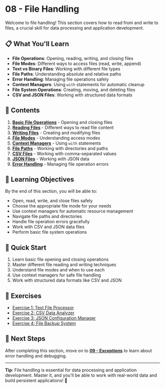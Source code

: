 # 08 - File Handling

Welcome to file handling! This section covers how to read from and write to files, a crucial skill for data processing and application development.

## 📋 What You'll Learn

- **File Operations**: Opening, reading, writing, and closing files
- **File Modes**: Different ways to access files (read, write, append)
- **Text vs Binary Files**: Working with different file types
- **File Paths**: Understanding absolute and relative paths
- **Error Handling**: Managing file operations safely
- **Context Managers**: Using `with` statements for automatic cleanup
- **File System Operations**: Creating, moving, and deleting files
- **CSV and JSON Files**: Working with structured data formats

## 📁 Contents

1. **[Basic File Operations](01_basic_operations.md)** - Opening and closing files
2. **[Reading Files](02_reading_files.md)** - Different ways to read file content
3. **[Writing Files](03_writing_files.md)** - Creating and modifying files
4. **[File Modes](04_file_modes.md)** - Understanding access modes
5. **[Context Managers](05_context_managers.md)** - Using `with` statements
6. **[File Paths](06_file_paths.md)** - Working with directories and paths
7. **[CSV Files](07_csv_files.md)** - Working with comma-separated values
8. **[JSON Files](08_json_files.md)** - Working with JSON data
9. **[Error Handling](09_error_handling.md)** - Managing file operation errors

## 🎯 Learning Objectives

By the end of this section, you will be able to:
- Open, read, write, and close files safely
- Choose the appropriate file mode for your needs
- Use context managers for automatic resource management
- Navigate file paths and directories
- Handle file operation errors gracefully
- Work with CSV and JSON data files
- Perform basic file system operations

## 🚀 Quick Start

1. Learn basic file opening and closing operations
2. Master different file reading and writing techniques
3. Understand file modes and when to use each
4. Use context managers for safe file handling
5. Work with structured data formats like CSV and JSON

## 📝 Exercises

- [Exercise 1: Text File Processor](exercises/exercise_01_text_processor.md)
- [Exercise 2: CSV Data Analyzer](exercises/exercise_02_csv_analyzer.md)
- [Exercise 3: JSON Configuration Manager](exercises/exercise_03_json_config.md)
- [Exercise 4: File Backup System](exercises/exercise_04_backup_system.md)

## 🔗 Next Steps

After completing this section, move on to **[09 - Exceptions](../09_exceptions/README.md)** to learn about error handling and debugging.

---

**Tip**: File handling is essential for data processing and application development. Master it, and you'll be able to work with real-world data and build persistent applications! 📁 